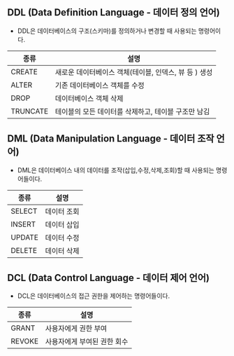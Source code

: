 ## DDL (Data Definition Language - 데이터 정의 언어)
* DDL은 데이터베이스의 구조(스키마)를 정의하거나 변경할 때 사용되는 명령어이다.

| 종류       | 설명                                   |
| -------- | ------------------------------------ |
| CREATE   | 새로운 데이터베이스 객체(테이블, 인덱스, 뷰 등 ) 생성<br> |
| ALTER    | 기존 데이터베이스 객체를 수정<br>                 |
| DROP     | 데이터베이스 객체 삭제                         |
| TRUNCATE | 테이블의 모든 데이터를 삭제하고, 테이블 구조만 남김        |

## DML (Data Manipulation Language - 데이터 조작 언어)
* DML은 데이터베이스 내의 데이터를 조작(삽입,수정,삭제,조회)할 때 사용되는 명령어들이다.

| 종류     | 설명         |
| ------ | ---------- |
| SELECT | 데이터 조회     |
| INSERT | 데이터 삽입<br> |
| UPDATE | 데이터 수정     |
| DELETE | 데이터 삭제     |
## DCL (Data Control Language - 데이터 제어 언어)
* DCL은 데이터베이스의 접근 권한을 제어하는 명령어들이다.

| 종류     | 설명              |
| ------ | --------------- |
| GRANT  | 사용자에게 권한 부여     |
| REVOKE | 사용자에게 부여된 권한 회수 |
